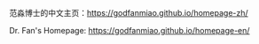 范淼博士的中文主页：https://godfanmiao.github.io/homepage-zh/

Dr. Fan's Homepage: https://godfanmiao.github.io/homepage-en/
